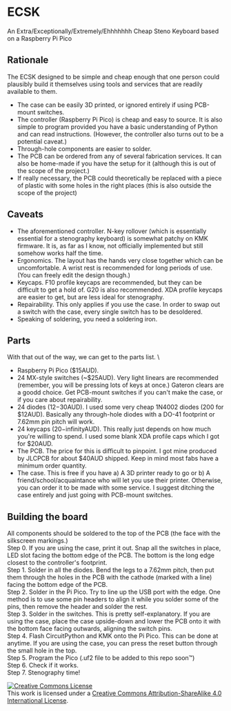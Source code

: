 # ECSK
An Extra/Exceptionally/Extremely/Ehhhhhhh Cheap Steno Keyboard based on a Raspberry Pi Pico

## Rationale
The ECSK designed to be simple and cheap enough that one person could plausibly build it themselves using tools and services that are readily available to them.
- The case can be easily 3D printed, or ignored entirely if using PCB-mount switches.
- The controller (Raspberry Pi Pico) is cheap and easy to source. It is also simple to program provided you have a basic understanding of Python and can read instructions. (However, the controller also turns out to be a potential caveat.)
- Through-hole components are easier to solder.
- The PCB can be ordered from any of several fabrication services. It can also be home-made if you have the setup for it (although this is out of the scope of the project.)
- If really necessary, the PCB could theoretically be replaced with a piece of plastic with some holes in the right places (this is also outside the scope of the project)

## Caveats
- The aforementioned controller. N-key rollover (which is essentially essential for a stenography keyboard) is somewhat patchy on KMK firmware. It is, as far as I know, not officially implemented but still somehow works half the time.
- Ergonomics. The layout has the hands very close together which can be uncomfortable. A wrist rest is recommended for long periods of use. (You can freely edit the design though.)
- Keycaps. F10 profile keycaps are recommended, but they can be difficult to get a hold of. G20 is also recommended. XDA profile keycaps are easier to get, but are less ideal for stenography.
- Repairability. This only applies if you use the case. In order to swap out a switch with the case, every single switch has to be desoldered.
- Speaking of soldering, you need a soldering iron.

## Parts
With that out of the way, we can get to the parts list. \
- Raspberry Pi Pico ($15AUD).
- 24 MX-style switches (~$25AUD). Very light linears are recommended (remember, you will be pressing lots of keys at once.) Gateron clears are a goodd choice. Get PCB-mount switches if you can't make the case, or if you care about repairability.
- 24 diodes ($12-$30AUD). I used some very cheap 1N4002 diodes (200 for $12AUD). Basically any through-hole diodes with a DO-41 footprint or 7.62mm pin pitch will work.
- 24 keycaps ($20-$infinityAUD). This really just depends on how much you're willing to spend. I used some blank XDA profile caps which I got for $20AUD.
- The PCB. The price for this is difficult to pinpoint. I got mine produced by JLCPCB for about $40AUD shipped. Keep in mind most fabs have a minimum order quantity.
- The case. This is free if you have a) A 3D printer ready to go or b) A friend/school/acquaintance who will let you use their printer. Otherwise, you can order it to be made with some service. I suggest ditching the case entirely and just going with PCB-mount switches.

## Building the board
All components should be soldered to the top of the PCB (the face with the silkscreen markings.) \
Step 0. If you are using the case, print it out. Snap all the switches in place, LED slot facing the bottom edge of the PCB. The bottom is the long edge closest to the controller's footprint. \
Step 1. Solder in all the diodes. Bend the legs to a 7.62mm pitch, then put them through the holes in the PCB with the cathode (marked with a line) facing the bottom edge of the PCB. \
Step 2. Solder in the Pi Pico. Try to line up the USB port with the edge. One method is to use some pin headers to align it while you solder some of the pins, then remove the header and solder the rest. \
Step 3. Solder in the switches. This is pretty self-explanatory. If you are using the case, place the case upside-down and lower the PCB onto it with the bottom face facing outwards, aligning the switch pins. \
Step 4. Flash CircuitPython and KMK onto the Pi Pico. This can be done at anytime. If you are using the case, you can press the reset button through the small hole in the top. \
Step 5. Program the Pico (.uf2 file to be added to this repo soon™) \
Step 6. Check if it works. \
Step 7. Stenography time!

<a rel="license" href="http://creativecommons.org/licenses/by-sa/4.0/"><img alt="Creative Commons License" style="border-width:0" src="https://i.creativecommons.org/l/by-sa/4.0/88x31.png" /></a><br />This work is licensed under a <a rel="license" href="http://creativecommons.org/licenses/by-sa/4.0/">Creative Commons Attribution-ShareAlike 4.0 International License</a>.
